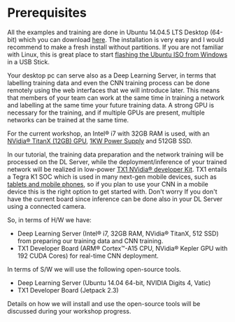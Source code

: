 # Prerequisites

All the examples and training are done in Ubuntu 14.04.5 LTS Desktop (64-bit) which you can download [here](http://www.ubuntu.com/download/alternative-downloads). The installation is very easy and I would recommend to make a fresh install without partitions. 
If you are not familiar with Linux, this is great place to start [flashing the Ubuntu ISO from Windows](http://www.ubuntu.com/download/desktop/create-a-usb-stick-on-windows) in a USB Stick. 

Your desktop pc can serve also as a Deep Learning Server, in terms that labelling training data and even the CNN training process can be done remotely using the web interfaces that we will introduce later. This means that members of your team can work at the same time in training a network and labelling at the same time your future training data. A strong GPU is necessary for the training, and if multiple GPUs are present, multiple networks can be trained at the same time. 

For the current workshop, an Intel® i7 with 32GB RAM is used, with an [NVidia® TitanX (12GB) GPU](http://www.evga.com/articles/00935/EVGA-GeForce-GTX-TITAN-X-HYBRID/), [1KW Power Supply](http://www.evga.com/Products/Product.aspx?pn=120-G2-1000-XR) and 512GB SSD. 

In our tutorial, the training data preparation and the network training will be processed on the DL Server, while the deployment/inference of your trained network will be realized in low-power [TX1 NVidia® developer Kit](http://www.nvidia.com/object/jetson-tk1-embedded-dev-kit.html). TX1 entails a Tegra K1 SOC which is used in many next-gen mobile devices, such as [tablets and mobile phones](http://www.nvidia.com/object/tegra-phones-tablets.html), so if you plan to use your CNN in a mobile device this is the right option to get started with. Don't worry If you don't have the current board since inference can be done also in your DL Server using a connected camera.

So, in terms of H/W we have:

  * Deep Learning Server (Intel® i7, 32GB RAM, NVidia® TitanX, 512 SSD) from preparing our training data and CNN training.
  * TX1 Developer Board (ARM® Cortex™-A15 CPU, NVidia® Kepler GPU with 192 CUDA Cores) for real-time CNN deployment.

In terms of S/W we will use the following open-source tools.

 * Deep Learning Server (Ubuntu 14.04 64-bit, NVIDIA Digits 4, Vatic)
 * TX1 Developer Board (Jetpack 2.3)

Details on how we will install and use the open-source tools will be discussed during your workshop progress. 
